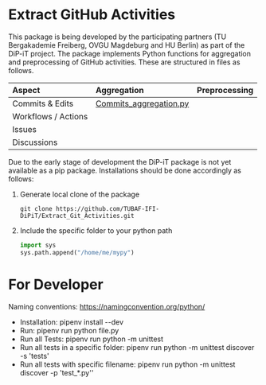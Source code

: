 # Extract GitHub Activities

This package is being developed by the participating partners (TU Bergakademie Freiberg, OVGU Magdeburg and HU Berlin) as part of the DiP-iT project.
The package implements Python functions for aggregation and preprocessing of GitHub activities. These are structured in files as follows.

| Aspect              | Aggregation         | Preprocessing |
|:--------------------|:--------------------|:--------------|
| Commits & Edits     | [Commits_aggregation.py](https://github.com/TUBAF-IFI-DiPiT/Extract_Git_Activities/blob/main/src/Commits_aggregation.py) |               |
| Workflows / Actions |                     |               |
| Issues              |                     |               |
| Discussions         |                     |               |

Due to the early stage of development the DiP-iT package is not yet available as a pip package. Installations should be done accordingly as follows:

1. Generate local clone of the package
    ```
    git clone https://github.com/TUBAF-IFI-DiPiT/Extract_Git_Activities.git
    ```
2. Include the specific folder to your python path 
    ```python
    import sys
    sys.path.append("/home/me/mypy") 
    ```

# For Developer

Naming conventions: https://namingconvention.org/python/

* Installation: pipenv install --dev
* Run: pipenv run python file.py
* Run all Tests: pipenv run python -m unittest
* Run all tests in a specific folder: pipenv run python -m unittest discover -s 'tests'
* Run all tests with specific filename: pipenv run python -m unittest discover -p 'test_*.py''
